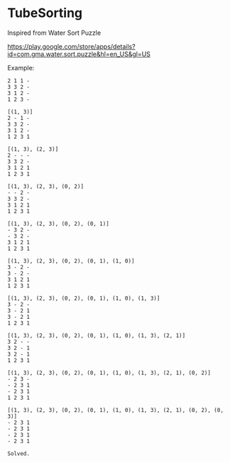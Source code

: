 # TubeSorting
Inspired from Water Sort Puzzle

https://play.google.com/store/apps/details?id=com.gma.water.sort.puzzle&hl=en_US&gl=US

Example:
```
2 1 1 - 
3 3 2 - 
3 1 2 - 
1 2 3 - 

[(1, 3)]
2 - 1 - 
3 3 2 - 
3 1 2 - 
1 2 3 1 

[(1, 3), (2, 3)]
2 - - - 
3 3 2 - 
3 1 2 1 
1 2 3 1 

[(1, 3), (2, 3), (0, 2)]
- - 2 - 
3 3 2 - 
3 1 2 1 
1 2 3 1 

[(1, 3), (2, 3), (0, 2), (0, 1)]
- 3 2 - 
- 3 2 - 
3 1 2 1 
1 2 3 1 

[(1, 3), (2, 3), (0, 2), (0, 1), (1, 0)]
3 - 2 - 
3 - 2 - 
3 1 2 1 
1 2 3 1 

[(1, 3), (2, 3), (0, 2), (0, 1), (1, 0), (1, 3)]
3 - 2 - 
3 - 2 1 
3 - 2 1 
1 2 3 1 

[(1, 3), (2, 3), (0, 2), (0, 1), (1, 0), (1, 3), (2, 1)]
3 2 - - 
3 2 - 1 
3 2 - 1 
1 2 3 1 

[(1, 3), (2, 3), (0, 2), (0, 1), (1, 0), (1, 3), (2, 1), (0, 2)]
- 2 3 - 
- 2 3 1 
- 2 3 1 
1 2 3 1 

[(1, 3), (2, 3), (0, 2), (0, 1), (1, 0), (1, 3), (2, 1), (0, 2), (0, 3)]
- 2 3 1 
- 2 3 1 
- 2 3 1 
- 2 3 1 

Solved.
```
